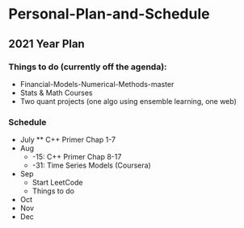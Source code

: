 # Personal-Plan-and-Schedule


## 2021 Year Plan

### Things to do (currently off the agenda):
* Financial-Models-Numerical-Methods-master
* Stats & Math Courses
* Two quant projects (one algo using ensemble learning, one web)

### Schedule
* July
** C++ Primer Chap 1-7 
* Aug
  * -15: C++ Primer Chap 8-17
  * -31: Time Series Models (Coursera) 
* Sep
  * Start LeetCode 
  * Things to do
* Oct
* Nov
* Dec

